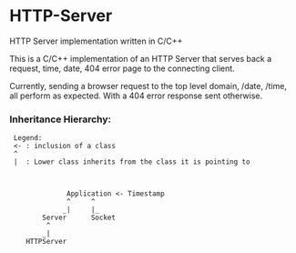 HTTP-Server
===========

HTTP Server implementation written in C/C++

This is a C/C++ implementation of an HTTP Server that serves back a request, time, date,  404 error page to the connecting client.

Currently, sending a browser request to the top level domain, /date, /time, all perform as expected. With a 404 error response sent otherwise.


### Inheritance Hierarchy:

```
 Legend: 					                                         	
 <- : inclusion of a class				                           
 ^                                                          
 |  : Lower class inherits from the class it is pointing to 



		      Application <- Timestamp
		      ^     ^    
      		 _|     |_	  
		Server		Socket			
		 ^		
		_|
	HTTPServer
```
